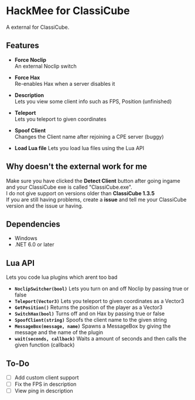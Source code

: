 # HackMee for ClassiCube
A external for ClassiCube.

## Features

- **Force Noclip**  
  An external Noclip switch

- **Force Hax**  
  Re-enables Hax when a server disables it

- **Description**  
  Lets you view some client info such as FPS, Position (unfinished)

- **Teleport**  
  Lets you teleport to given coordinates

- **Spoof Client**  
  Changes the Client name after rejoining a CPE server (buggy)

- **Load Lua file**
  Lets you load lua files using the Lua API


## Why doesn't the external work for me
Make sure you have clicked the **Detect Client** button after going ingame and your ClassiCube exe is called "ClassiCube.exe".<br>
I do not give support on versions older than **ClassiCube 1.3.5**<br>
If you are still having problems, create a **issue** and tell me your ClassiCube version and the issue ur having.<br>

## Dependencies
- Windows
- .NET 6.0 or later


## Lua API
Lets you code lua plugins which arent too bad
- **``NoclipSwitcher(bool)``**
  Lets you turn on and off Noclip by passing true or false
- **``Teleport(Vector3)``**
  Lets you teleport to given coordinates as a Vector3
- **``GetPosition()``**
  Returns the position of the player as a Vector3
- **``SwitchHax(bool)``**
  Turns off and on Hax by passing true or false
- **``SpoofClient(string)``**
  Spoofs the client name to the given string
- **``MessageBox(message, name)``**
  Spawns a MessageBox by giving the message and the name of the plugin
- **``wait(seconds, callback)``**
  Waits a amount of seconds and then calls the given function (callback)


## To-Do
- [ ] Add custom client support
- [ ] Fix the FPS in description
- [ ] View ping in description
